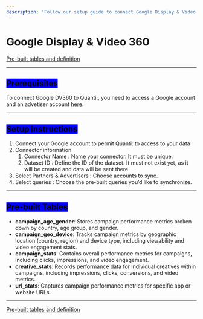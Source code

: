 ```yaml
---
description: 'Follow our setup guide to connect Google Display & Video 360 to QUANTI:'
---
```


# Google Display & Video 360

<a href="https://dbdiagram.io/e/689b4a341d75ee360a3f3158/689b4a4c1d75ee360a3f363f" class="button primary" data-icon="table-tree">Pre-built tables and definition  </a>

***

## <mark style="background-color:blue;">Prerequisites</mark>

To connect Google DV360 to Quanti:, you need to access a Google account and an advetiser account [here](https://marketingplatform.google.com/about/display-video-360/).

***

## <mark style="background-color:blue;">Setup instructions</mark>

1. Connect your Google account to permit Quanti: to access to your data
2. Connector information
   1. Connector Name : Name your connector. It must be unique.
   2. Dataset ID : Define the ID of the dataset. It must not exist yet, as it will be created and data will be sent there.
3. Select Partners & Advertisers : Choose accounts to sync.
4. Select queries : Choose the pre-built queries you’d like to synchronize.

***

## <mark style="background-color:blue;">Pre-built Tables</mark>

* **campaign\_age\_gender**: Stores campaign performance metrics broken down by country, age group, and gender.
* **campaign\_geo\_device**: Tracks campaign metrics by geographic location (country, region) and device type, including viewability and video engagement stats.
* **campaign\_stats**: Contains overall performance metrics for campaigns, including clicks, impressions, and video engagement.
* **creative\_stats**: Records performance data for individual creatives within campaigns, including impressions, clicks, conversions, and video metrics.
* **url\_stats**: Captures campaign performance metrics for specific app or website URLs.

***

<a href="https://dbdiagram.io/e/689b4a341d75ee360a3f3158/689b4a4c1d75ee360a3f363f" class="button primary" data-icon="table-tree">Pre-built tables and definition  </a>
